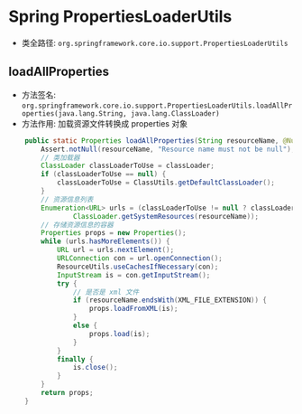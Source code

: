 # Spring PropertiesLoaderUtils
- 类全路径: `org.springframework.core.io.support.PropertiesLoaderUtils`


## loadAllProperties
- 方法签名: `org.springframework.core.io.support.PropertiesLoaderUtils.loadAllProperties(java.lang.String, java.lang.ClassLoader)`
- 方法作用: 加载资源文件转换成 properties 对象

```java
	public static Properties loadAllProperties(String resourceName, @Nullable ClassLoader classLoader) throws IOException {
		Assert.notNull(resourceName, "Resource name must not be null");
		// 类加载器
		ClassLoader classLoaderToUse = classLoader;
		if (classLoaderToUse == null) {
			classLoaderToUse = ClassUtils.getDefaultClassLoader();
		}
		// 资源信息列表
		Enumeration<URL> urls = (classLoaderToUse != null ? classLoaderToUse.getResources(resourceName) :
				ClassLoader.getSystemResources(resourceName));
		// 存储资源信息的容器
		Properties props = new Properties();
		while (urls.hasMoreElements()) {
			URL url = urls.nextElement();
			URLConnection con = url.openConnection();
			ResourceUtils.useCachesIfNecessary(con);
			InputStream is = con.getInputStream();
			try {
				// 是否是 xml 文件
				if (resourceName.endsWith(XML_FILE_EXTENSION)) {
					props.loadFromXML(is);
				}
				else {
					props.load(is);
				}
			}
			finally {
				is.close();
			}
		}
		return props;
	}

```